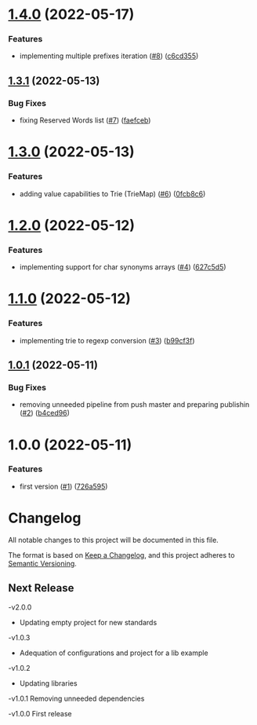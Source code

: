 # [1.4.0](https://github.com/maxmilhas-org/nodejs-trie/compare/v1.3.1...v1.4.0) (2022-05-17)


### Features

* implementing multiple prefixes iteration ([#8](https://github.com/maxmilhas-org/nodejs-trie/issues/8)) ([c6cd355](https://github.com/maxmilhas-org/nodejs-trie/commit/c6cd355044f9e0275548a3b123821bf957068776))

## [1.3.1](https://github.com/maxmilhas-org/nodejs-trie/compare/v1.3.0...v1.3.1) (2022-05-13)


### Bug Fixes

* fixing Reserved Words list ([#7](https://github.com/maxmilhas-org/nodejs-trie/issues/7)) ([faefceb](https://github.com/maxmilhas-org/nodejs-trie/commit/faefceb435d376687da7ba91eec4d69202540d3f))

# [1.3.0](https://github.com/maxmilhas-org/nodejs-trie/compare/v1.2.0...v1.3.0) (2022-05-13)


### Features

* adding value capabilities to Trie (TrieMap) ([#6](https://github.com/maxmilhas-org/nodejs-trie/issues/6)) ([0fcb8c6](https://github.com/maxmilhas-org/nodejs-trie/commit/0fcb8c602b7e9064ce22d31f45a724bbabb18046))

# [1.2.0](https://github.com/maxmilhas-org/nodejs-trie/compare/v1.1.0...v1.2.0) (2022-05-12)


### Features

* implementing support for char synonyms arrays ([#4](https://github.com/maxmilhas-org/nodejs-trie/issues/4)) ([627c5d5](https://github.com/maxmilhas-org/nodejs-trie/commit/627c5d51b39258e1bd1b1d6f82641de1b0f4fcb0))

# [1.1.0](https://github.com/maxmilhas-org/nodejs-trie/compare/v1.0.1...v1.1.0) (2022-05-12)


### Features

* implementing trie to regexp conversion ([#3](https://github.com/maxmilhas-org/nodejs-trie/issues/3)) ([b99cf3f](https://github.com/maxmilhas-org/nodejs-trie/commit/b99cf3f067b7283c8f4834820c1d038febcfcdb7))

## [1.0.1](https://github.com/maxmilhas-org/nodejs-trie/compare/v1.0.0...v1.0.1) (2022-05-11)


### Bug Fixes

* removing unneeded pipeline from push master and preparing publishin ([#2](https://github.com/maxmilhas-org/nodejs-trie/issues/2)) ([b4ced96](https://github.com/maxmilhas-org/nodejs-trie/commit/b4ced96bdfe2921b254092d8e35f1e72a18c4031))

# 1.0.0 (2022-05-11)


### Features

* first version ([#1](https://github.com/maxmilhas-org/nodejs-trie/issues/1)) ([726a595](https://github.com/maxmilhas-org/nodejs-trie/commit/726a595986cd53f969f7d0135f7dc4b60480d25c))

# Changelog
  All notable changes to this project will be documented in this file.

  The format is based on [Keep a Changelog](https://keepachangelog.com/en/1.0.0/),
  and this project adheres to [Semantic Versioning](https://semver.org/spec/v2.0.0.html).

  ## Next Release



-v2.0.0

- Updating empty project for new standards

-v1.0.3

- Adequation of configurations and project for a lib example

-v1.0.2

- Updating libraries


-v1.0.1
  Removing unneeded dependencies

-v1.0.0
  First release
